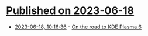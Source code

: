 # [Published on 2023-06-18](index.md)

* [2023-06-18, 10:16:36](https://lobste.rs/s/ndzdhk/on_road_kde_plasma_6) - [On the road to KDE Plasma 6](https://pointieststick.com/2023/06/18/on-the-road-to-plasma-6/)
